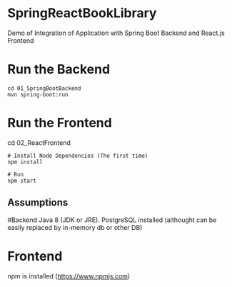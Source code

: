 # SpringReactBookLibrary
Demo of Integration of Application with Spring Boot Backend and React.js Frontend

# Run the Backend
	cd 01_SpringBootBackend
	mvn spring-boot:run

# Run the Frontend

cd 02_ReactFrontend

	# Install Node Dependencies (The first time)
	npm install

	# Run
	npm start


## Assumptions

#Backend
Java 8 (JDK or JRE).
PostgreSQL installed (althought can be easily replaced by in-memory db or other DB)

# Frontend
npm is installed (https://www.npmjs.com)